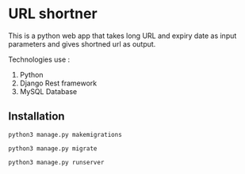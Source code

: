 # URL shortner
This is a python web app that takes long URL and expiry date as input parameters and gives shortned url as output.


Technologies use :

1) Python
2) Django Rest framework
2) MySQL Database


## Installation

    python3 manage.py makemigrations        

    python3 manage.py migrate               

    python3 manage.py runserver             


